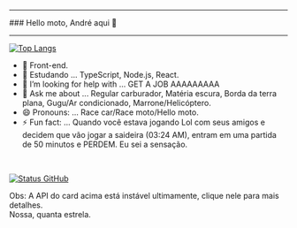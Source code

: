 <hr>
### Hello moto, André aqui 👋
<hr>

[![Top Langs](https://github-readme-stats.vercel.app/api/top-langs/?username=andrejue&layout=donut-vertical&theme=transparent)](https://www.youtube.com/watch?v=dQw4w9WgXcQ&pp=ygUXbmV2ZXIgZ29ubmEgZ2l2ZSB5b3UgdXA%3D)
<br/>
- 🔭 Front-end.
- 🌱 Estudando ... TypeScript, Node.js, React.
- 🤔 I’m looking for help with ... GET A JOB AAAAAAAAA
- 💬 Ask me about ... Regular carburador, Matéria escura, Borda da terra plana, Gugu/Ar condicionado, Marrone/Helicóptero.
- 😄 Pronouns: ... Race car/Race moto/Hello moto.
- ⚡ Fun fact: ... Quando você estava jogando Lol com seus amigos e decidem que vão jogar a saideira (03:24 AM), entram em uma partida de 50 minutos e PERDEM. Eu sei a sensação. 
<br>

[![Status GitHub](https://github-readme-stats.vercel.app/api?username=andrejue&show_icons=true&theme=transparent)](https://www.youtube.com/watch?v=dQw4w9WgXcQ&pp=ygUXbmV2ZXIgZ29ubmEgZ2l2ZSB5b3UgdXA%3D)

Obs: A API do card acima está instável ultimamente, clique nele para mais detalhes.<br>
Nossa, quanta estrela.
